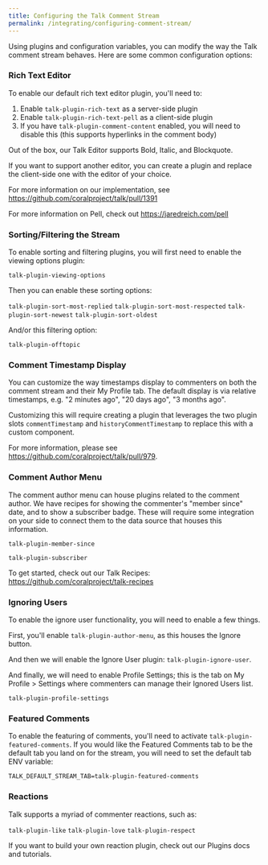 ```yaml
---
title: Configuring the Talk Comment Stream
permalink: /integrating/configuring-comment-stream/
---
```


Using plugins and configuration variables, you can modify the way the Talk comment stream behaves. Here are some common configuration options:


### Rich Text Editor

To enable our default rich text editor plugin, you'll need to:

1. Enable `talk-plugin-rich-text` as a server-side plugin
2. Enable `talk-plugin-rich-text-pell` as a client-side plugin
3. If you have `talk-plugin-comment-content` enabled, you will need to disable this (this supports hyperlinks in the comment body)

Out of the box, our Talk Editor supports Bold, Italic, and Blockquote.

If you want to support another editor, you can create a plugin and replace the client-side one with the editor of your choice.

For more information on our implementation, see https://github.com/coralproject/talk/pull/1391

For more information on Pell, check out https://jaredreich.com/pell

### Sorting/Filtering the Stream

To enable sorting and filtering plugins, you will first need to enable the viewing options plugin:

`talk-plugin-viewing-options`

Then you can enable these sorting options:

`talk-plugin-sort-most-replied`
`talk-plugin-sort-most-respected`
`talk-plugin-sort-newest`
`talk-plugin-sort-oldest`

And/or this filtering option:

`talk-plugin-offtopic`

### Comment Timestamp Display

You can customize the way timestamps display to commenters on both the comment stream and their My Profile tab. The default display is via relative timestamps, e.g. "2 minutes ago", "20 days ago", "3 months ago".

Customizing this will require creating a plugin that leverages the two plugin slots `commentTimestamp` and `historyCommentTimestamp` to replace this with a custom component.

For more information, please see https://github.com/coralproject/talk/pull/979.

### Comment Author Menu

The comment author menu can house plugins related to the comment author. We have recipes for showing the commenter's "member since" date, and to show a subscriber badge. These will require some integration on your side to connect them to the data source that houses this information.

`talk-plugin-member-since`

`talk-plugin-subscriber`

To get started, check out our Talk Recipes: https://github.com/coralproject/talk-recipes

### Ignoring Users

To enable the ignore user functionality, you will need to enable a few things.

First, you'll enable `talk-plugin-author-menu`, as this houses the Ignore button.

And then we will enable the Ignore User plugin: `talk-plugin-ignore-user`. 

And finally, we will need to enable Profile Settings; this is the tab on My Profile > Settings where commenters can manage their Ignored Users list.

`talk-plugin-profile-settings`

### Featured Comments

To enable the featuring of comments, you'll need to activate `talk-plugin-featured-comments`. If you would like the Featured Comments tab to be the default tab you land on for the stream, you will need to set the default tab ENV variable:

`TALK_DEFAULT_STREAM_TAB=talk-plugin-featured-comments`

### Reactions

Talk supports a myriad of commenter reactions, such as:

`talk-plugin-like`
`talk-plugin-love`
`talk-plugin-respect`

If you want to build your own reaction plugin, check out our Plugins docs and tutorials.



